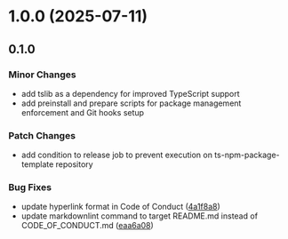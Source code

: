 # 1.0.0 (2025-07-11)

## 0.1.0

### Minor Changes

- add tslib as a dependency for improved TypeScript support
- add preinstall and prepare scripts for package management enforcement and Git hooks setup

### Patch Changes

- add condition to release job to prevent execution on ts-npm-package-template repository

### Bug Fixes

- update hyperlink format in Code of Conduct ([4a1f8a8](https://github.com/pixpilot/ts-npm-package-template/commit/4a1f8a8109ee45445bc6f164c95037d72682671d))
- update markdownlint command to target README.md instead of CODE_OF_CONDUCT.md ([eaa6a08](https://github.com/pixpilot/ts-npm-package-template/commit/eaa6a08b30eab5485ae38263dfb4dc49759bf560))
